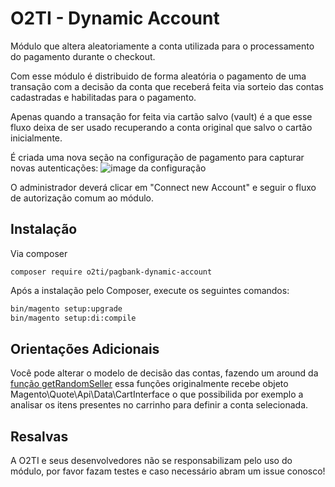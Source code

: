 # O2TI - Dynamic Account

Módulo que altera aleatoriamente a conta utilizada para o processamento do pagamento durante o checkout.

Com esse módulo é distribuido de forma aleatória o pagamento de uma transação com a decisão da conta que receberá feita via sorteio das contas cadastradas e habilitadas para o pagamento.

Apenas quando a transação for feita via cartão salvo (vault) é a que esse fluxo deixa de ser usado recuperando a conta original que salvo o cartão inicialmente.

É criada uma nova seção na configuração de pagamento para capturar novas autenticações:
![image da configuração](https://github.com/elisei/pagbank-dynamic-account/assets/1786389/bac5180e-fea3-4389-8637-5f7af504442b)

O administrador deverá clicar em "Connect new Account" e seguir o fluxo de autorização comum ao módulo.

## Instalação

Via composer

```ssh
composer require o2ti/pagbank-dynamic-account
```

Após a instalação pelo Composer, execute os seguintes comandos:

```sh
bin/magento setup:upgrade
bin/magento setup:di:compile
```

## Orientações Adicionais

Você pode alterar o modelo de decisão das contas, fazendo um around da [função getRandomSeller](https://github.com/elisei/pagbank-dynamic-account/blob/main/Helper/Data.php#L90) essa funções originalmente recebe objeto Magento\Quote\Api\Data\CartInterface o que possibilida por exemplo a analisar os itens presentes no carrinho para definir a conta selecionada.

## Resalvas

A O2TI e seus desenvolvedores não se responsabilizam pelo uso do módulo, por favor fazam testes e caso necessário abram um issue conosco!